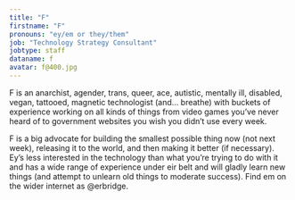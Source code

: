 ```yaml
---
title: "F"
firstname: "F"
pronouns: "ey/em or they/them"
job: "Technology Strategy Consultant"
jobtype: staff
dataname: f
avatar: f@400.jpg
---
```


F is an anarchist, agender, trans, queer, ace, autistic, mentally ill, disabled, vegan, tattooed, magnetic technologist (and… breathe) with buckets of experience working on all kinds of things from video games you’ve never heard of to government websites you wish you didn’t use every week.

F is a big advocate for building the smallest possible thing now (not next week), releasing it to the world, and then making it better (if necessary). Ey’s less interested in the technology than what you’re trying to do with it and has a wide range of experience under eir belt and will gladly learn new things (and attempt to unlearn old things to moderate success). Find em on the wider internet as @erbridge.

